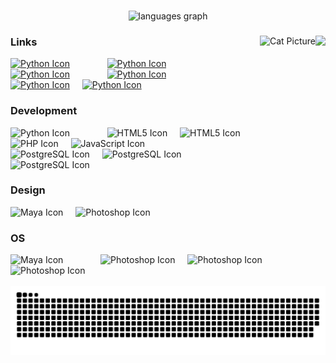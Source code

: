 ###

<div align="center">
  <img src="https://github-readme-stats.vercel.app/api/top-langs/?username=N4GR&layout=donut&disable_animations=false&theme=dark&locale=en&hide_border=true" height="200" alt="languages graph"  />
</div>

###

<img align="right" height="200" src="https://avatars.githubusercontent.com/u/107074986?v=4"  />
<img align="right" src="https://cataas.com/cat/says/N4GR?font=Impact&fontSize=30&fontColor=%23ffffff&fontBackground=none&type=square&position=center&width=200&height=200" height="200" alt="Cat Picture"/>

### Links
<div align="left">
  <a href="https://discord.gg/td2rJwcEkT"><img src="https://cdn.worldvectorlogo.com/logos/discord-11.svg" height="30" alt="Python Icon"/><a>
  <img width="12" />
    <img />
  <img width="12" />
    <img />
  <img width="12" />
  <a href="https://gamebanana.com/members/3379906"><img src="https://i.imgur.com/TQl3vpn.png" height="30" alt="Python Icon"/><a>
  <img width="12" />
    <img />
  <img width="12" />
    <img />
  <img width="12" />
  <a href="https://github.com/Vamptek"><img src="https://upload.wikimedia.org/wikipedia/commons/thumb/a/ae/Github-desktop-logo-symbol.svg/2048px-Github-desktop-logo-symbol.svg.png" height="30" alt="Python Icon"/><a>
  <img width="12" />
    <img />
  <img width="12" />
    <img />
  <img width="12" />
  <a href="https://vamptek.com"><img src="https://i.imgur.com/UYWhmUA.png" height="30" alt="Python Icon"/><a>
  <img width="12" />
</div>

<div align="left">
  <a href="https://ko-fi.com/n4gr"><img src="https://cdn.prod.website-files.com/5c14e387dab576fe667689cf/64f1a9ddd0246590df69ea01_kofi_long_button_blue%25402x-p-500.png" height="30" alt="Python Icon"/><a>
  <img width="12" />
  <a href="https://paypal.me/n4gr"><img src="https://cdn.worldvectorlogo.com/logos/paypal-3.svg" height="30" alt="Python Icon"/><a>
  <img width="12" />
</div>

### Development
<div align="left">
  <img src="https://cdn.jsdelivr.net/gh/devicons/devicon@latest/icons/python/python-original.svg" height="30" alt="Python Icon"/>
  <img width="12" />
  <img />
  <img width="12" />
  <img />
  <img width="12" />
  <img src="https://cdn.jsdelivr.net/gh/devicons/devicon@latest/icons/html5/html5-original.svg" height="30" alt="HTML5 Icon"/>
  <img width="12" />
  <img src="https://cdn.jsdelivr.net/gh/devicons/devicon@latest/icons/css3/css3-original.svg" height="30" alt="HTML5 Icon"/>
  <img width="12" />
  <img src="https://cdn.jsdelivr.net/gh/devicons/devicon@latest/icons/php/php-original.svg" height="30" alt="PHP Icon"/>
  <img width="12" />
  <img src="https://cdn.jsdelivr.net/gh/devicons/devicon@latest/icons/javascript/javascript-original.svg" height="30" alt="JavaScript Icon"/>
  <img width="12" />
  <img />
  <img width="12" />
  <img />
  <img width="12" />
  <img src="https://cdn.jsdelivr.net/gh/devicons/devicon@latest/icons/postgresql/postgresql-plain.svg" height="30" alt="PostgreSQL Icon"/>
  <img width="12" />
  <img src="https://cdn.jsdelivr.net/gh/devicons/devicon@latest/icons/mysql/mysql-original.svg" height="30" alt="PostgreSQL Icon"/>
  <img width="12" />
  <img src="https://cdn.jsdelivr.net/gh/devicons/devicon@latest/icons/azure/azure-original.svg" height="30" alt="PostgreSQL Icon"/>
  <img width="12" />
</div>

### Design
<div align="left">
  <img src="https://cdn.jsdelivr.net/gh/devicons/devicon@latest/icons/maya/maya-original.svg" height="30" alt="Maya Icon"/>
  <img width="12" />
  <img src="https://cdn.jsdelivr.net/gh/devicons/devicon@latest/icons/photoshop/photoshop-original.svg" height="30" alt="Photoshop Icon"/>
  <img width="12" />
</div>

### OS
<div align="left">
  <img src="https://cdn.jsdelivr.net/gh/devicons/devicon@latest/icons/windows11/windows11-original.svg" height="30" alt="Maya Icon"/>
  <img width="12" />
  <img />
  <img width="12" />
  <img />
  <img width="12" />
  <img src="https://cdn.jsdelivr.net/gh/devicons/devicon@latest/icons/fedora/fedora-original.svg" height="30" alt="Photoshop Icon"/>
  <img width="12" />
  <img src="https://cdn.jsdelivr.net/gh/devicons/devicon@latest/icons/ubuntu/ubuntu-original.svg" height="30" alt="Photoshop Icon"/>
  <img width="12" />
  <img src="https://cdn.jsdelivr.net/gh/devicons/devicon@latest/icons/raspberrypi/raspberrypi-original.svg" height="30" alt="Photoshop Icon"/>
  <img width="12" />
</div>

<br clear="both">

<div align="center">
  <img src="https://raw.githubusercontent.com/N4GR/N4GR/output/snake.svg" alt="Snake animation" />
</div>
